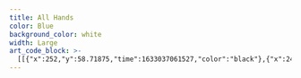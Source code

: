 ```yaml
---
title: All Hands
color: Blue
background_color: white
width: Large
art_code_block: >-
  [[{"x":252,"y":58.71875,"time":1633037061527,"color":"black"},{"x":247,"y":68.71875,"time":1633037061813,"color":"black"},{"x":242,"y":74.71875,"time":1633037061850,"color":"black"},{"x":235,"y":86.71875,"time":1633037061910,"color":"black"},{"x":230,"y":95.71875,"time":1633037061955,"color":"black"},{"x":226,"y":100.71875,"time":1633037061972,"color":"black"},{"x":222,"y":106.71875,"time":1633037062005,"color":"black"},{"x":217,"y":112.71875,"time":1633037062039,"color":"black"},{"x":214,"y":116.71875,"time":1633037062072,"color":"black"},{"x":211,"y":120.71875,"time":1633037062105,"color":"black"},{"x":207,"y":125.71875,"time":1633037062158,"color":"black"},{"x":204,"y":129.71875,"time":1633037062196,"color":"black"},{"x":201,"y":133.71875,"time":1633037062247,"color":"black"},{"x":197,"y":138.71875,"time":1633037062298,"color":"black"},{"x":195,"y":143.71875,"time":1633037062350,"color":"black"},{"x":191,"y":148.71875,"time":1633037062448,"color":"black"},{"x":188,"y":153.71875,"time":1633037062514,"color":"black"},{"x":184,"y":158.71875,"time":1633037062581,"color":"black"},{"x":181,"y":162.71875,"time":1633037062614,"color":"black"},{"x":176,"y":168.71875,"time":1633037062665,"color":"black"},{"x":173,"y":172.71875,"time":1633037062682,"color":"black"},{"x":169,"y":176.71875,"time":1633037062705,"color":"black"},{"x":166,"y":181.71875,"time":1633037062738,"color":"black"},{"x":163,"y":185.71875,"time":1633037062755,"color":"black"},{"x":159,"y":190.71875,"time":1633037062788,"color":"black"},{"x":155,"y":195.71875,"time":1633037062839,"color":"black"},{"x":151,"y":198.71875,"time":1633037062905,"color":"black"},{"x":147,"y":201.71875,"time":1633037062988,"color":"black"},{"x":143,"y":205.71875,"time":1633037063189,"color":"black"},{"x":140,"y":209.71875,"time":1633037063538,"color":"black"},{"x":145,"y":209.71875,"time":1633037063855,"color":"black"},{"x":151,"y":207.71875,"time":1633037063933,"color":"black"},{"x":156,"y":205.71875,"time":1633037064016,"color":"black"},{"x":161,"y":203.71875,"time":1633037064103,"color":"black"},{"x":167,"y":203.71875,"time":1633037064169,"color":"black"},{"x":172,"y":202.71875,"time":1633037064220,"color":"black"},{"x":177,"y":202.71875,"time":1633037064255,"color":"black"},{"x":182,"y":202.71875,"time":1633037064305,"color":"black"},{"x":187,"y":202.71875,"time":1633037064355,"color":"black"},{"x":177,"y":202.71875,"time":1633037064255,"color":"black"}],[{"x":253,"y":61.71875,"time":1633037065366,"color":"black"},{"x":257,"y":68.71875,"time":1633037065655,"color":"black"},{"x":260,"y":74.71875,"time":1633037065691,"color":"black"},{"x":264,"y":79.71875,"time":1633037065724,"color":"black"},{"x":268,"y":85.71875,"time":1633037065770,"color":"black"},{"x":271,"y":89.71875,"time":1633037065788,"color":"black"},{"x":276,"y":98.71875,"time":1633037065841,"color":"black"},{"x":280,"y":104.71875,"time":1633037065900,"color":"black"},{"x":282,"y":110.71875,"time":1633037065923,"color":"black"},{"x":285,"y":115.71875,"time":1633037065970,"color":"black"},{"x":290,"y":124.71875,"time":1633037066010,"color":"black"},{"x":293,"y":129.71875,"time":1633037066045,"color":"black"},{"x":298,"y":138.71875,"time":1633037066082,"color":"black"},{"x":303,"y":146.71875,"time":1633037066127,"color":"black"},{"x":307,"y":151.71875,"time":1633037066155,"color":"black"},{"x":310,"y":155.71875,"time":1633037066203,"color":"black"},{"x":314,"y":160.71875,"time":1633037066222,"color":"black"},{"x":318,"y":165.71875,"time":1633037066274,"color":"black"},{"x":322,"y":170.71875,"time":1633037066339,"color":"black"},{"x":328,"y":176.71875,"time":1633037066388,"color":"black"},{"x":332,"y":179.71875,"time":1633037066405,"color":"black"},{"x":338,"y":186.71875,"time":1633037066439,"color":"black"},{"x":342,"y":189.71875,"time":1633037066493,"color":"black"},{"x":346,"y":192.71875,"time":1633037066546,"color":"black"},{"x":351,"y":195.71875,"time":1633037066642,"color":"black"},{"x":355,"y":198.71875,"time":1633037066852,"color":"black"},{"x":350,"y":200.71875,"time":1633037067038,"color":"black"},{"x":341,"y":201.71875,"time":1633037067085,"color":"black"},{"x":334,"y":203.71875,"time":1633037067123,"color":"black"},{"x":327,"y":204.71875,"time":1633037067156,"color":"black"},{"x":320,"y":205.71875,"time":1633037067207,"color":"black"},{"x":315,"y":206.71875,"time":1633037067280,"color":"black"},{"x":310,"y":207.71875,"time":1633037067433,"color":"black"},{"x":320,"y":205.71875,"time":1633037067207,"color":"black"}],[{"x":308,"y":207.71875,"time":1633037067761,"color":"black"},{"x":308,"y":212.71875,"time":1633037067973,"color":"black"},{"x":308,"y":217.71875,"time":1633037068006,"color":"black"},{"x":310,"y":224.71875,"time":1633037068065,"color":"black"},{"x":315,"y":232.71875,"time":1633037068105,"color":"black"},{"x":321,"y":243.71875,"time":1633037068188,"color":"black"},{"x":326,"y":249.71875,"time":1633037068229,"color":"black"},{"x":336,"y":260.71875,"time":1633037068288,"color":"black"},{"x":343,"y":267.71875,"time":1633037068329,"color":"black"},{"x":348,"y":271.71875,"time":1633037068358,"color":"black"},{"x":355,"y":277.71875,"time":1633037068417,"color":"black"},{"x":365,"y":283.71875,"time":1633037068473,"color":"black"},{"x":373,"y":287.71875,"time":1633037068529,"color":"black"},{"x":380,"y":291.71875,"time":1633037068579,"color":"black"},{"x":388,"y":295.71875,"time":1633037068646,"color":"black"},{"x":395,"y":298.71875,"time":1633037068679,"color":"black"},{"x":401,"y":301.71875,"time":1633037068731,"color":"black"},{"x":406,"y":304.71875,"time":1633037068823,"color":"black"},{"x":395,"y":298.71875,"time":1633037068679,"color":"black"}],[{"x":182,"y":200.71875,"time":1633037070084,"color":"black"},{"x":182,"y":206.71875,"time":1633037070272,"color":"black"},{"x":182,"y":211.71875,"time":1633037070304,"color":"black"},{"x":182,"y":217.71875,"time":1633037070348,"color":"black"},{"x":181,"y":223.71875,"time":1633037070392,"color":"black"},{"x":179,"y":229.71875,"time":1633037070430,"color":"black"},{"x":175,"y":237.71875,"time":1633037070462,"color":"black"},{"x":171,"y":244.71875,"time":1633037070505,"color":"black"},{"x":168,"y":249.71875,"time":1633037070545,"color":"black"},{"x":160,"y":259.71875,"time":1633037070604,"color":"black"},{"x":157,"y":263.71875,"time":1633037070622,"color":"black"},{"x":153,"y":268.71875,"time":1633037070648,"color":"black"},{"x":148,"y":274.71875,"time":1633037070686,"color":"black"},{"x":141,"y":281.71875,"time":1633037070710,"color":"black"},{"x":135,"y":287.71875,"time":1633037070739,"color":"black"},{"x":131,"y":292.71875,"time":1633037070765,"color":"black"},{"x":126,"y":298.71875,"time":1633037070795,"color":"black"},{"x":121,"y":302.71875,"time":1633037070822,"color":"black"},{"x":115,"y":305.71875,"time":1633037070882,"color":"black"},{"x":120,"y":307.71875,"time":1633037071105,"color":"black"},{"x":126,"y":306.71875,"time":1633037071158,"color":"black"},{"x":138,"y":306.71875,"time":1633037071206,"color":"black"},{"x":149,"y":306.71875,"time":1633037071247,"color":"black"},{"x":161,"y":308.71875,"time":1633037071301,"color":"black"},{"x":166,"y":309.71875,"time":1633037071317,"color":"black"},{"x":172,"y":311.71875,"time":1633037071348,"color":"black"},{"x":178,"y":313.71875,"time":1633037071404,"color":"black"},{"x":166,"y":309.71875,"time":1633037071317,"color":"black"}],[{"x":178,"y":312.71875,"time":1633037072195,"color":"black"},{"x":178,"y":321.71875,"time":1633037072415,"color":"black"},{"x":178,"y":333.71875,"time":1633037072450,"color":"black"},{"x":176,"y":341.71875,"time":1633037072488,"color":"black"},{"x":173,"y":349.71875,"time":1633037072538,"color":"black"},{"x":171,"y":355.71875,"time":1633037072554,"color":"black"},{"x":167,"y":361.71875,"time":1633037072588,"color":"black"},{"x":162,"y":368.71875,"time":1633037072630,"color":"black"},{"x":156,"y":375.71875,"time":1633037072674,"color":"black"},{"x":150,"y":383.71875,"time":1633037072742,"color":"black"},{"x":124,"y":404.71875,"time":1633037072909,"color":"black"},{"x":120,"y":407.71875,"time":1633037072950,"color":"black"},{"x":115,"y":410.71875,"time":1633037073007,"color":"black"},{"x":110,"y":412.71875,"time":1633037073062,"color":"black"},{"x":105,"y":415.71875,"time":1633037073130,"color":"black"},{"x":100,"y":417.71875,"time":1633037073218,"color":"black"},{"x":110,"y":412.71875,"time":1633037073062,"color":"black"}],[{"x":402,"y":307.71875,"time":1633037074397,"color":"black"},{"x":394,"y":307.71875,"time":1633037074540,"color":"black"},{"x":384,"y":307.71875,"time":1633037074585,"color":"black"},{"x":373,"y":307.71875,"time":1633037074638,"color":"black"},{"x":365,"y":307.71875,"time":1633037074685,"color":"black"},{"x":357,"y":307.71875,"time":1633037074725,"color":"black"},{"x":351,"y":308.71875,"time":1633037074769,"color":"black"},{"x":346,"y":309.71875,"time":1633037074837,"color":"black"},{"x":345,"y":314.71875,"time":1633037075121,"color":"black"},{"x":346,"y":321.71875,"time":1633037075204,"color":"black"},{"x":347,"y":326.71875,"time":1633037075247,"color":"black"},{"x":349,"y":331.71875,"time":1633037075290,"color":"black"},{"x":351,"y":338.71875,"time":1633037075354,"color":"black"},{"x":354,"y":346.71875,"time":1633037075399,"color":"black"},{"x":359,"y":354.71875,"time":1633037075450,"color":"black"},{"x":364,"y":361.71875,"time":1633037075503,"color":"black"},{"x":373,"y":371.71875,"time":1633037075551,"color":"black"},{"x":384,"y":379.71875,"time":1633037075607,"color":"black"},{"x":396,"y":386.71875,"time":1633037075664,"color":"black"},{"x":403,"y":389.71875,"time":1633037075703,"color":"black"},{"x":409,"y":391.71875,"time":1633037075751,"color":"black"},{"x":415,"y":392.71875,"time":1633037075821,"color":"black"},{"x":421,"y":392.71875,"time":1633037075915,"color":"black"},{"x":426,"y":392.71875,"time":1633037075971,"color":"black"},{"x":431,"y":392.71875,"time":1633037076050,"color":"black"},{"x":421,"y":392.71875,"time":1633037075915,"color":"black"}],[{"x":109,"y":417.71875,"time":1633037077184,"color":"black"},{"x":116,"y":417.71875,"time":1633037077390,"color":"black"},{"x":130,"y":417.71875,"time":1633037077438,"color":"black"},{"x":135,"y":417.71875,"time":1633037077454,"color":"black"},{"x":142,"y":417.71875,"time":1633037077490,"color":"black"},{"x":151,"y":417.71875,"time":1633037077546,"color":"black"},{"x":158,"y":417.71875,"time":1633037077593,"color":"black"},{"x":164,"y":417.71875,"time":1633037077656,"color":"black"},{"x":170,"y":417.71875,"time":1633037077709,"color":"black"},{"x":177,"y":417.71875,"time":1633037077757,"color":"black"},{"x":183,"y":417.71875,"time":1633037077810,"color":"black"},{"x":188,"y":417.71875,"time":1633037077894,"color":"black"},{"x":193,"y":417.71875,"time":1633037077988,"color":"black"},{"x":201,"y":417.71875,"time":1633037078040,"color":"black"},{"x":209,"y":416.71875,"time":1633037078094,"color":"black"},{"x":220,"y":415.71875,"time":1633037078142,"color":"black"},{"x":238,"y":414.71875,"time":1633037078191,"color":"black"},{"x":261,"y":414.71875,"time":1633037078244,"color":"black"},{"x":283,"y":414.71875,"time":1633037078293,"color":"black"},{"x":305,"y":414.71875,"time":1633037078343,"color":"black"},{"x":326,"y":414.71875,"time":1633037078394,"color":"black"},{"x":346,"y":414.71875,"time":1633037078442,"color":"black"},{"x":354,"y":414.71875,"time":1633037078472,"color":"black"},{"x":372,"y":413.71875,"time":1633037078514,"color":"black"},{"x":377,"y":413.71875,"time":1633037078552,"color":"black"},{"x":386,"y":412.71875,"time":1633037078611,"color":"black"},{"x":395,"y":412.71875,"time":1633037078675,"color":"black"},{"x":403,"y":411.71875,"time":1633037078739,"color":"black"},{"x":408,"y":411.71875,"time":1633037078755,"color":"black"},{"x":415,"y":411.71875,"time":1633037078797,"color":"black"},{"x":421,"y":410.71875,"time":1633037078841,"color":"black"},{"x":426,"y":410.71875,"time":1633037078892,"color":"black"},{"x":433,"y":409.71875,"time":1633037079001,"color":"black"},{"x":421,"y":410.71875,"time":1633037078841,"color":"black"}],[{"x":226,"y":420.71875,"time":1633037079904,"color":"black"},{"x":226,"y":427.71875,"time":1633037080088,"color":"black"},{"x":226,"y":437.71875,"time":1633037080146,"color":"black"},{"x":226,"y":444.71875,"time":1633037080196,"color":"black"},{"x":226,"y":450.71875,"time":1633037080244,"color":"black"},{"x":226,"y":456.71875,"time":1633037080308,"color":"black"},{"x":226,"y":461.71875,"time":1633037080391,"color":"black"},{"x":229,"y":465.71875,"time":1633037080571,"color":"black"},{"x":235,"y":464.71875,"time":1633037080588,"color":"black"},{"x":244,"y":463.71875,"time":1633037080628,"color":"black"},{"x":255,"y":461.71875,"time":1633037080679,"color":"black"},{"x":266,"y":460.71875,"time":1633037080733,"color":"black"},{"x":279,"y":459.71875,"time":1633037080805,"color":"black"},{"x":286,"y":459.71875,"time":1633037080871,"color":"black"},{"x":290,"y":456.71875,"time":1633037081037,"color":"black"},{"x":289,"y":449.71875,"time":1633037081094,"color":"black"},{"x":288,"y":442.71875,"time":1633037081146,"color":"black"},{"x":288,"y":435.71875,"time":1633037081195,"color":"black"},{"x":287,"y":425.71875,"time":1633037081258,"color":"black"},{"x":287,"y":419.71875,"time":1633037081311,"color":"black"},{"x":287,"y":414.71875,"time":1633037081393,"color":"black"},{"x":287,"y":425.71875,"time":1633037081258,"color":"black"}]]
---
```


